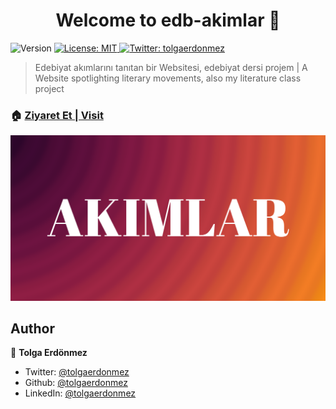 <h1 align="center">Welcome to edb-akimlar 👋</h1>
<p>
  <img alt="Version" src="https://img.shields.io/badge/version-1.0.0-blue.svg?cacheSeconds=2592000" />
  <a href="#" target="_blank">
    <img alt="License: MIT" src="https://img.shields.io/badge/License-MIT-yellow.svg" />
  </a>
  <a href="https://twitter.com/tolgaerdonmez" target="_blank">
    <img alt="Twitter: tolgaerdonmez" src="https://img.shields.io/twitter/follow/tolgaerdonmez.svg?style=social" />
  </a>
</p>

> Edebiyat akımlarını tanıtan bir Websitesi, edebiyat dersi projem | A Website spotlighting literary movements, also my literature class project

### 🏠 [Ziyaret Et | Visit](https://edebi-akimlar.vercel.app)

[![Edebiyat Akımları | Literary Movements](./public/img/og.png)](https://edebi-akimlar.vercel.app)

## Author

👤 **Tolga Erdönmez**

- Twitter: [@tolgaerdonmez](https://twitter.com/tolgaerdonmez)
- Github: [@tolgaerdonmez](https://github.com/tolgaerdonmez)
- LinkedIn: [@tolgaerdonmez](https://linkedin.com/in/tolgaerdonmez)
